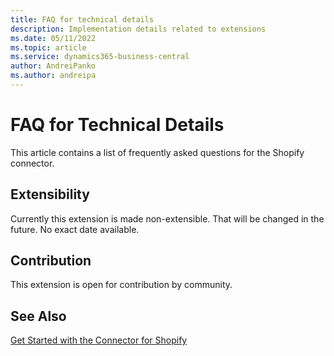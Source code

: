 ```yaml
---
title: FAQ for technical details
description: Implementation details related to extensions
ms.date: 05/11/2022
ms.topic: article
ms.service: dynamics365-business-central
author: AndreiPanko
ms.author: andreipa
---
```


# FAQ for Technical Details

This article contains a list of frequently asked questions for the Shopify connector.

## Extensibility

Currently this extension is made non-extensible.
That will be changed in the future. No exact date available.

## Contribution

This extension is open for contribution by community.

## See Also

[Get Started with the Connector for Shopify](get-started.md)  
